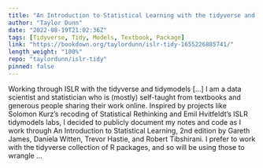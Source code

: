 ```yaml
---
title: "An Introduction to Statistical Learning with the tidyverse and tidymodels"
author: "Taylor Dunn"
date: "2022-08-19T21:02:36Z"
tags: [Tidyverse, Tidy, Models, Textbook, Package]
link: "https://bookdown.org/taylordunn/islr-tidy-1655226885741/"
length_weight: "100%"
repo: "taylordunn/islr-tidy"
pinned: false
---
```


Working through ISLR with the tidyverse and tidymodels [...] I am a data scientist and statistician who is (mostly) self-taught from textbooks and generous people sharing their work online.
Inspired by projects like Solomon Kurz’s recoding of Statistical Rethinking and Emil Hvitfeldt’s ISLR tidymodels labs, I decided to publicly document my notes and code as I work through An Introduction to Statistical Learning, 2nd edition by Gareth James, Daniela Witten, Trevor Hastie, and Robert Tibshirani. I prefer to work with the tidyverse collection of R packages, and so will be using those to wrangle ...
